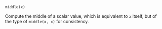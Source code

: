 ```
middle(x)
```

Compute the middle of a scalar value, which is equivalent to `x` itself, but of the type of `middle(x, x)` for consistency.
